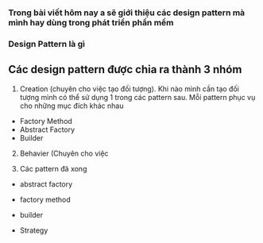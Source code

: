 ### Trong bài viết hôm nay a sẽ giới thiệu các design pattern mà mình hay dùng trong phát triển phần mềm

### Design Pattern là gì 

## Các design pattern được chia ra thành 3 nhóm
1) Creation (chuyên cho việc tạo đối tượng). Khi nào mình cần tạo đối tượng mình có thể sử dụng 1 trong các pattern sau. Mỗi pattern phục vụ cho những mục đích khác nhau
  + Factory Method
  + Abstract Factory
  + Builder
2) Behavier (Chuyên cho việc 


3) Các pattern đã xong
+ abstract factory
+ factory method
+ builder


+ Strategy
